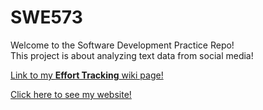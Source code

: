 # SWE573

Welcome to the Software Development Practice Repo!
<br>This project is about analyzing text data from social media! 

[Link to my **Effort Tracking** wiki page!](https://github.com/haticeaydinn/SWE573/wiki/%F0%9F%93%88-Weekly-Effort-Tracking)

[Click here to see my website!](https://swe-573-docker.herokuapp.com)
